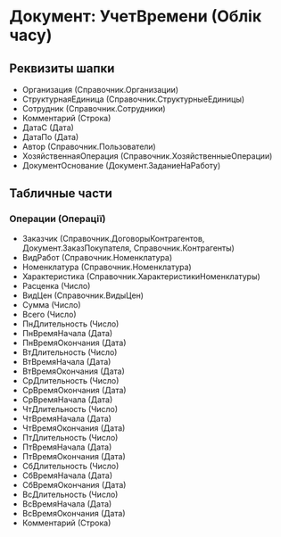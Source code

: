 ﻿# Документ: УчетВремени (Облік часу)

## Реквизиты шапки

- Организация (Справочник.Организации)
- СтруктурнаяЕдиница (Справочник.СтруктурныеЕдиницы)
- Сотрудник (Справочник.Сотрудники)
- Комментарий (Строка)
- ДатаС (Дата)
- ДатаПо (Дата)
- Автор (Справочник.Пользователи)
- ХозяйственнаяОперация (Справочник.ХозяйственныеОперации)
- ДокументОснование (Документ.ЗаданиеНаРаботу)

## Табличные части

### Операции (Операції)

- Заказчик (Справочник.ДоговорыКонтрагентов, Документ.ЗаказПокупателя, Справочник.Контрагенты)
- ВидРабот (Справочник.Номенклатура)
- Номенклатура (Справочник.Номенклатура)
- Характеристика (Справочник.ХарактеристикиНоменклатуры)
- Расценка (Число)
- ВидЦен (Справочник.ВидыЦен)
- Сумма (Число)
- Всего (Число)
- ПнДлительность (Число)
- ПнВремяНачала (Дата)
- ПнВремяОкончания (Дата)
- ВтДлительность (Число)
- ВтВремяНачала (Дата)
- ВтВремяОкончания (Дата)
- СрДлительность (Число)
- СрВремяОкончания (Дата)
- СрВремяНачала (Дата)
- ЧтДлительность (Число)
- ЧтВремяНачала (Дата)
- ЧтВремяОкончания (Дата)
- ПтДлительность (Число)
- ПтВремяНачала (Дата)
- ПтВремяОкончания (Дата)
- СбДлительность (Число)
- СбВремяНачала (Дата)
- СбВремяОкончания (Дата)
- ВсДлительность (Число)
- ВсВремяНачала (Дата)
- ВсВремяОкончания (Дата)
- Комментарий (Строка)

